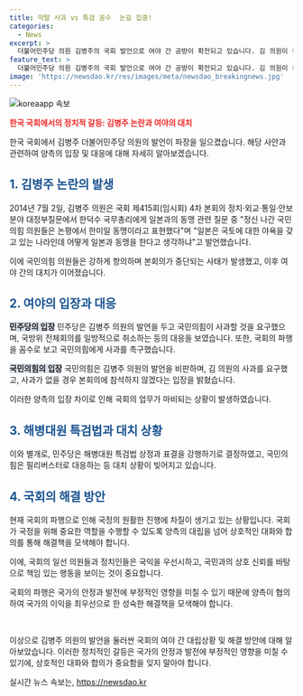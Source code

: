```yaml
---
title: 막말 사과 vs 특검 꼼수  눈길 집중!
categories:
  - News
excerpt: >
  더불어민주당 의원 김병주의 국회 발언으로 여야 간 공방이 확전되고 있습니다. 김 의원이 국민의힘 의원들을 향해 발언한 것을 두고 여당이 사과를 요구하며 국방위 회의를 취소하고 본회의 불참을 결정했습니다. 국민의힘은 김 의원의 사과가 선행되지 않을 경우 본회의에도 참석할 수 없다는 입장을 밝혔습니다. 민주당은 단독으로 해병대원 특검법 상정 및 표결을 강행하겠다는 방침이며, 국민의힘은 필리버스터로 대응할 계획입니다.
feature_text: >
  더불어민주당 의원 김병주의 국회 발언으로 여야 간 공방이 확전되고 있습니다. 김 의원이 국민의힘 의원들을 향해 발언한 것을 두고 여당이 사과를 요구하며 국방위 회의를 취소하고 본회의 불참을 결정했습니다. 국민의힘은 김 의원의 사과가 선행되지 않을 경우 본회의에도 참석할 수 없다는 입장을 밝혔습니다. 민주당은 단독으로 해병대원 특검법 상정 및 표결을 강행하겠다는 방침이며, 국민의힘은 필리버스터로 대응할 계획입니다.
image: 'https://newsdao.kr/res/images/meta/newsdao_breakingnews.jpg'
---
```


<p><img src="https://newsdao.kr/res/images/meta/newsdao_breakingnews.jpg" alt="koreaapp 속보" /></p>

<p><b><span style="color: #ee2323;">한국 국회에서의 정치적 갈등: 김병주 논란과 여야의 대치</span></b></p>

<p>한국 국회에서 김병주 더불어민주당 의원의 발언이 파장을 일으켰습니다. 해당 사안과 관련하여 양측의 입장 및 대응에 대해 자세히 알아보겠습니다.</p>

<h2><span style="color: #1a5490;">1. 김병주 논란의 발생</span></h2>

<p>2014년 7월 2일, 김병주 의원은 국회 제415회(임시회) 4차 본회의 정치·외교·통일·안보 분야 대정부질문에서 한덕수 국무총리에게 일본과의 동맹 관련 질문 중 "정신 나간 국민의힘 의원들은 논평에서 한미일 동맹이라고 표현했다"며 "일본은 국토에 대한 야욕을 갖고 있는 나라인데 어떻게 일본과 동맹을 한다고 생각하냐"고 발언했습니다.</p>

<p>이에 국민의힘 의원들은 강하게 항의하며 본회의가 중단되는 사태가 발생했고, 이후 여야 간의 대치가 이어졌습니다.</p>

<h2><span style="color: #1a5490;">2. 여야의 입장과 대응</span></h2>

<p><b><span style="background-color: #21538527;">민주당의 입장</span></b>
민주당은 김병주 의원의 발언을 두고 국민의힘이 사과할 것을 요구했으며, 국방위 전체회의를 일방적으로 취소하는 등의 대응을 보였습니다. 또한, 국회의 파행을 꼼수로 보고 국민의힘에게 사과를 촉구했습니다.</p>

<p><b><span style="background-color: #21538527;">국민의힘의 입장</span></b>
국민의힘은 김병주 의원의 발언을 비판하며, 김 의원의 사과를 요구했고, 사과가 없을 경우 본회의에 참석하지 않겠다는 입장을 밝혔습니다.</p>

<p>이러한 양측의 입장 차이로 인해 국회의 업무가 마비되는 상황이 발생하였습니다.</p>

<h2><span style="color: #1a5490;">3. 해병대원 특검법과 대치 상황</span></h2>

<p>이와 별개로, 민주당은 해병대원 특검법 상정과 표결을 강행하기로 결정하였고, 국민의힘은 필리버스터로 대응하는 등 대치 상황이 빚어지고 있습니다.</p>

<h2><span style="color: #1a5490;">4. 국회의 해결 방안</span></h2>

<p>현재 국회의 파행으로 인해 국정의 원활한 진행에 차질이 생기고 있는 상황입니다. 국회가 국정을 위해 중요한 역할을 수행할 수 있도록 양측의 대립을 넘어 상호적인 대화와 합의를 통해 해결책을 모색해야 합니다.</p>

<p>이에, 국회의 일선 의원들과 정치인들은 국익을 우선시하고, 국민과의 상호 신뢰를 바탕으로 책임 있는 행동을 보이는 것이 중요합니다.</p>

<p>국회의 파행은 국가의 안정과 발전에 부정적인 영향을 미칠 수 있기 때문에 양측이 협의하여 국가의 이익을 최우선으로 한 성숙한 해결책을 모색해야 합니다.</p>

<p data-ke-size="size16">&nbsp;</p>

<p>이상으로 김병주 의원의 발언을 둘러싼 국회의 여야 간 대립상황 및 해결 방안에 대해 알아보았습니다. 이러한 정치적인 갈등은 국가의 안정과 발전에 부정적인 영향을 미칠 수 있기에, 상호적인 대화와 합의가 중요함을 잊지 말아야 합니다.</div></p>
실시간 뉴스 속보는, <a href="https://newsdao.kr" rel="dofollow">https://newsdao.kr</a>


